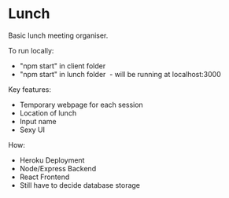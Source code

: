 # Lunch

Basic lunch meeting organiser. 

To run locally:
  - "npm start" in client folder
  - "npm start" in lunch folder
  - will be running at localhost:3000

Key features:
  - Temporary webpage for each session
  - Location of lunch
  - Input name
  - Sexy UI

How:
  - Heroku Deployment
  - Node/Express Backend
  - React Frontend
  - Still have to decide database storage
 
